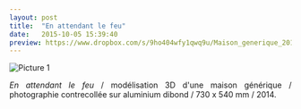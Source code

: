 ```yaml
---
layout: post
title:  "En attendant le feu"
date:   2015-10-05 15:39:40
preview: https://www.dropbox.com/s/9ho404wfy1qwq9u/Maison_generique_2014_preview.jpg?raw=1
---
```


![Picture 1](https://www.dropbox.com/s/r81pv8pipb8zlen/Maison_generique_2014.jpg?raw=1)

<p style="text-align:justify">
<span style="font-style: italic;">En attendant le feu</span> / mod&eacute;lisation 3D d'une maison g&eacute;n&eacute;rique / photographie contrecoll&eacute;e sur aluminium dibond / 730 x 540 mm / 2014.
</p>


